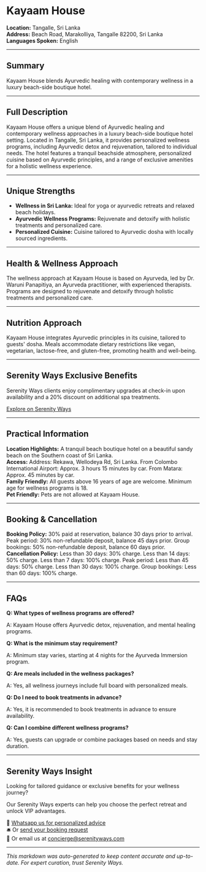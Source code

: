# Kayaam House

**Location:** Tangalle, Sri Lanka  
**Address:** Beach Road, Marakolliya, Tangalle 82200, Sri Lanka  
**Languages Spoken:** English

---

## Summary

Kayaam House blends Ayurvedic healing with contemporary wellness in a luxury beach-side boutique hotel.

---

## Full Description

Kayaam House offers a unique blend of Ayurvedic healing and contemporary wellness approaches in a luxury beach-side boutique hotel setting. Located in Tangalle, Sri Lanka, it provides personalized wellness programs, including Ayurvedic detox and rejuvenation, tailored to individual needs. The hotel features a tranquil beachside atmosphere, personalized cuisine based on Ayurvedic principles, and a range of exclusive amenities for a holistic wellness experience.

---

## Unique Strengths

- **Wellness in Sri Lanka:** Ideal for yoga or ayurvedic retreats and relaxed beach holidays.
- **Ayurvedic Wellness Programs:** Rejuvenate and detoxify with holistic treatments and personalized care.
- **Personalized Cuisine:** Cuisine tailored to Ayurvedic dosha with locally sourced ingredients.

---

## Health & Wellness Approach

The wellness approach at Kayaam House is based on Ayurveda, led by Dr. Waruni Panapitiya, an Ayurveda practitioner, with experienced therapists. Programs are designed to rejuvenate and detoxify through holistic treatments and personalized care.

---

## Nutrition Approach

Kayaam House integrates Ayurvedic principles in its cuisine, tailored to guests' dosha. Meals accommodate dietary restrictions like vegan, vegetarian, lactose-free, and gluten-free, promoting health and well-being.

---

## Serenity Ways Exclusive Benefits

Serenity Ways clients enjoy complimentary upgrades at check-in upon availability and a 20% discount on additional spa treatments.

[Explore on Serenity Ways](https://serenityways.com/collections/kayaam-house-sri-lanka)

---

## Practical Information

**Location Highlights:** A tranquil beach boutique hotel on a beautiful sandy beach on the Southern coast of Sri Lanka.  
**Access:** Address: Rekawa, Wellodeya Rd, Sri Lanka. From Colombo International Airport: Approx. 3 hours 15 minutes by car. From Matara: Approx. 45 minutes by car.  
**Family Friendly:** All guests above 16 years of age are welcome. Minimum age for wellness programs is 18.  
**Pet Friendly:** Pets are not allowed at Kayaam House.

---

## Booking & Cancellation

**Booking Policy:** 30% paid at reservation, balance 30 days prior to arrival. Peak period: 30% non-refundable deposit, balance 45 days prior. Group bookings: 50% non-refundable deposit, balance 60 days prior.  
**Cancellation Policy:** Less than 30 days: 30% charge. Less than 14 days: 50% charge. Less than 7 days: 100% charge. Peak period: Less than 45 days: 50% charge. Less than 30 days: 100% charge. Group bookings: Less than 60 days: 100% charge.

---

## FAQs

**Q: What types of wellness programs are offered?**

A: Kayaam House offers Ayurvedic detox, rejuvenation, and mental healing programs.

**Q: What is the minimum stay requirement?**

A: Minimum stay varies, starting at 4 nights for the Ayurveda Immersion program.

**Q: Are meals included in the wellness packages?**

A: Yes, all wellness journeys include full board with personalized meals.

**Q: Do I need to book treatments in advance?**

A: Yes, it is recommended to book treatments in advance to ensure availability.

**Q: Can I combine different wellness programs?**

A: Yes, guests can upgrade or combine packages based on needs and stay duration.


---

## Serenity Ways Insight

Looking for tailored guidance or exclusive benefits for your wellness journey?

Our Serenity Ways experts can help you choose the perfect retreat and unlock VIP advantages.

💬 [Whatsapp us for personalized advice](https://wa.me/33786553455)  
🛎️ Or [send your booking request](https://serenityways.com/pages/contact)  
📧 Or email us at [concierge@serenityways.com](mailto:concierge@serenityways.com)

---

*This markdown was auto-generated to keep content accurate and up-to-date. For expert curation, trust Serenity Ways.*
